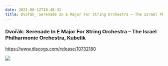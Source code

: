 ```yaml
---
date: 2021-06-12T18-48-31
title: Dvořák_ Serenade In E Major For String Orchestra – The Israel Philharmonic Orchestra, Kubelik
---
```

### Dvořák: Serenade In E Major For String Orchestra – The Israel Philharmonic Orchestra, Kubelik
https://www.discogs.com/release/10732180

![](dayone-moment://F6CF92480FBF40F0AA643FBE8E8105D9)
